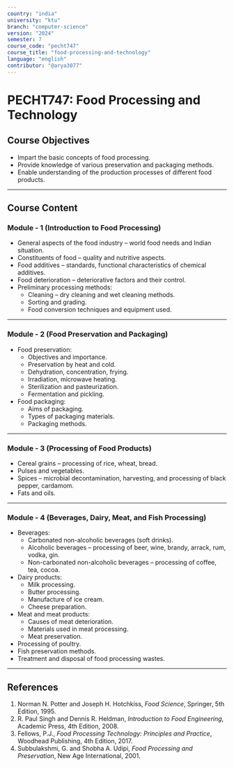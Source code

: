 ```yaml
---
country: "india"
university: "ktu"
branch: "computer-science"
version: "2024"
semester: 7
course_code: "pecht747"
course_title: "food-processing-and-technology"
language: "english"
contributor: "@arya3077"
---
```


# PECHT747: Food Processing and Technology

## Course Objectives
* Impart the basic concepts of food processing.  
* Provide knowledge of various preservation and packaging methods.  
* Enable understanding of the production processes of different food products.  

---

## Course Content

### Module - 1 (Introduction to Food Processing)
* General aspects of the food industry – world food needs and Indian situation.  
* Constituents of food – quality and nutritive aspects.  
* Food additives – standards, functional characteristics of chemical additives.  
* Food deterioration – deteriorative factors and their control.  
* Preliminary processing methods:
  - Cleaning – dry cleaning and wet cleaning methods.
  - Sorting and grading.
  - Food conversion techniques and equipment used.
---

### Module - 2 (Food Preservation and Packaging)
* Food preservation:
  - Objectives and importance.
  - Preservation by heat and cold.
  - Dehydration, concentration, frying.
  - Irradiation, microwave heating.
  - Sterilization and pasteurization.
  - Fermentation and pickling.
* Food packaging:
  - Aims of packaging.
  - Types of packaging materials.
  - Packaging methods.
---

### Module - 3 (Processing of Food Products)
* Cereal grains – processing of rice, wheat, bread.  
* Pulses and vegetables.  
* Spices – microbial decontamination, harvesting, and processing of black pepper, cardamom.  
* Fats and oils.
---

### Module - 4 (Beverages, Dairy, Meat, and Fish Processing)
* Beverages:
  - Carbonated non-alcoholic beverages (soft drinks).
  - Alcoholic beverages – processing of beer, wine, brandy, arrack, rum, vodka, gin.
  - Non-carbonated non-alcoholic beverages – processing of coffee, tea, cocoa.
* Dairy products:
  - Milk processing.
  - Butter processing.
  - Manufacture of ice cream.
  - Cheese preparation.
* Meat and meat products:
  - Causes of meat deterioration.
  - Materials used in meat processing.
  - Meat preservation.
* Processing of poultry.  
* Fish preservation methods.  
* Treatment and disposal of food processing wastes.
---  

## References
1. Norman N. Potter and Joseph H. Hotchkiss, *Food Science*, Springer, 5th Edition, 1995.  
2. R. Paul Singh and Dennis R. Heldman, *Introduction to Food Engineering*, Academic Press, 4th Edition, 2008.  
3. Fellows, P.J., *Food Processing Technology: Principles and Practice*, Woodhead Publishing, 4th Edition, 2017.  
4. Subbulakshmi, G. and Shobha A. Udipi, *Food Processing and Preservation*, New Age International, 2001.  

